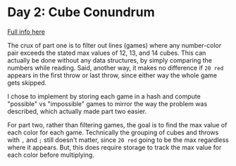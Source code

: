 # Day 2: Cube Conundrum

[Full info here](https://adventofcode.com/2023/day/2)

The crux of part one is to filter out lines (games) where any number-color pair exceeds the stated
max values of 12, 13, and 14 cubes. This can actually be done without any data structures, by simply
comparing the numbers while reading. Said, another way, it makes no difference if `20 red` appears
in the first throw or last throw, since either way the whole game gets skipped.

I chose to implement by storing each game in a hash and compute "possible" vs "impossible" games
to mirror the way the problem was described, which actually made part two easier.

For part two, rather than filtering games, the goal is to find the max value of each color for each
game. Technically the grouping of cubes and throws with `,` and `;` still doesn't matter, since `20 red`
going to be the max regardless where it appears. But, this does require storage to track the max value
for each color before multiplying.
